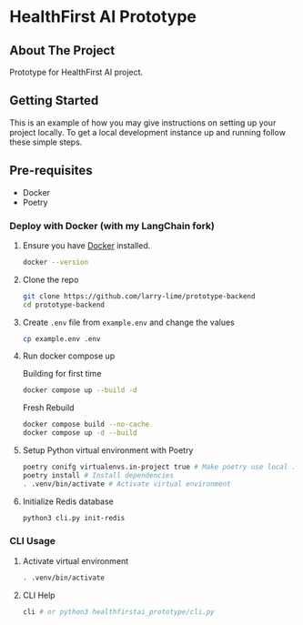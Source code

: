 # HealthFirst AI Prototype

## About The Project

Prototype for HealthFirst AI project.

## Getting Started

This is an example of how you may give instructions on setting up your project locally.
To get a local development instance up and running follow these simple steps.

## Pre-requisites

- Docker
- Poetry

### Deploy with Docker (with my LangChain fork)

1. Ensure you have [Docker](https://www.docker.com/) installed.
   ```sh
   docker --version
   ```
2. Clone the repo
   ```sh
   git clone https://github.com/larry-lime/prototype-backend
   cd prototype-backend
   ```
3. Create `.env` file from `example.env` and change the values
   ```sh
   cp example.env .env
   ```
4. Run docker compose up

   Building for first time

   ```sh
   docker compose up --build -d
   ```

   Fresh Rebuild

   ```sh
   docker compose build --no-cache
   docker compose up -d --build
   ```

5. Setup Python virtual environment with Poetry

   ```sh
   poetry conifg virtualenvs.in-project true # Make poetry use local .venv folder
   poetry install # Install dependencies
   . .venv/bin/activate # Activate virtual environment
   ```

6. Initialize Redis database

   ```sh
   python3 cli.py init-redis
   ```

### CLI Usage

1. Activate virtual environment

   ```sh
   . .venv/bin/activate
   ```
2. CLI Help

   ```sh
   cli # or python3 healthfirstai_prototype/cli.py
   ```
